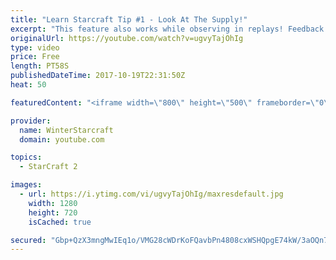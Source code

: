 ```yaml
---
title: "Learn Starcraft Tip #1 - Look At The Supply!"
excerpt: "This feature also works while observing in replays! Feedback and tip suggestions are appreciated :)"
originalUrl: https://youtube.com/watch?v=ugvyTajOhIg
type: video
price: Free
length: PT58S
publishedDateTime: 2017-10-19T22:31:50Z
heat: 50

featuredContent: "<iframe width=\"800\" height=\"500\" frameborder=\"0\" src=\"https://www.youtube.com/embed/ugvyTajOhIg\" allow=\"accelerometer; autoplay; encrypted-media; gyroscope; picture-in-picture\" allowfullscreen></iframe>"

provider:
  name: WinterStarcraft
  domain: youtube.com

topics:
  - StarCraft 2

images:
  - url: https://i.ytimg.com/vi/ugvyTajOhIg/maxresdefault.jpg
    width: 1280
    height: 720
    isCached: true

secured: "Gbp+QzX3mngMwIEq1o/VMG28cWDrKoFQavbPn4808cxWSHQpgE74kW/3aOQn7nPbIPZ2chJtWvgJTFzW7PO3YeY8MMXPgW+Scjui40jfni2MSt7GCRf/P/pk6Tvnq6MQ/XSXMX1RRHfPna3eD0/7rqd7gX/jBinhDa7RtHynWzCqoveBN4FpNTxfeJYJ02PV2F5mIUaVQuI1dNdf7SgseEadtqCSHAyXMzWgRdg6Ug0U3SlCGOIn95wDedhbSKR0q/ppN77SBtPfmdOpdHmXS0l0q7T59ed+cs4k4VrASortw7JzhpFaNUSnki6uPucY5qY1wK+xezlqps7Z0lZyLdOk9NFXSX+r4UpaTWeLyriDGgeghfDBLgFBFGhsztF67ASrDH8Kz09JFnfkHmKjOdt66T+fGfj74D6Ib5IDCWQ=;CzjvIHGMuDWZ/A5J1b4xyw=="
---
```



